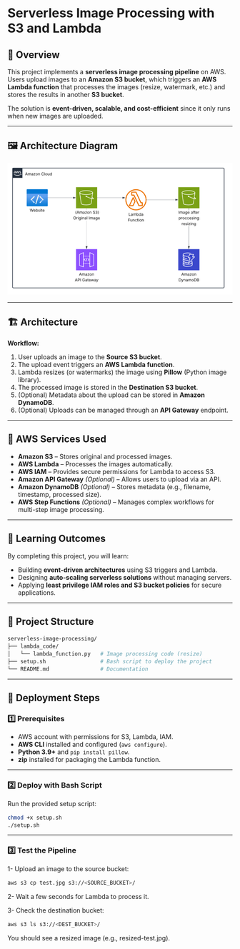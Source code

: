 # Serverless Image Processing with S3 and Lambda

## 📌 Overview
This project implements a **serverless image processing pipeline** on AWS.  
Users upload images to an **Amazon S3 bucket**, which triggers an **AWS Lambda function** that processes the images (resize, watermark, etc.) and stores the results in another **S3 bucket**.  

The solution is **event-driven, scalable, and cost-efficient** since it only runs when new images are uploaded.

---

## 🖼️ Architecture Diagram

![Architecture Diagram](Diagram.PNG)

---

## 🏗️ Architecture

**Workflow:**
1. User uploads an image to the **Source S3 bucket**.  
2. The upload event triggers an **AWS Lambda function**.  
3. Lambda resizes (or watermarks) the image using **Pillow** (Python image library).  
4. The processed image is stored in the **Destination S3 bucket**.  
5. (Optional) Metadata about the upload can be stored in **Amazon DynamoDB**.  
6. (Optional) Uploads can be managed through an **API Gateway** endpoint.  

---

## 🔧 AWS Services Used
- **Amazon S3** – Stores original and processed images.  
- **AWS Lambda** – Processes the images automatically.  
- **AWS IAM** – Provides secure permissions for Lambda to access S3.  
- **Amazon API Gateway** *(Optional)* – Allows users to upload via an API.  
- **Amazon DynamoDB** *(Optional)* – Stores metadata (e.g., filename, timestamp, processed size).  
- **AWS Step Functions** *(Optional)* – Manages complex workflows for multi-step image processing.  

---

## 🎯 Learning Outcomes
By completing this project, you will learn:
- Building **event-driven architectures** using S3 triggers and Lambda.  
- Designing **auto-scaling serverless solutions** without managing servers.  
- Applying **least privilege IAM roles and S3 bucket policies** for secure applications.  

---

## 📂 Project Structure
```bash
serverless-image-processing/
├── lambda_code/
│   └── lambda_function.py   # Image processing code (resize)
├── setup.sh                 # Bash script to deploy the project
└── README.md                # Documentation
```
---
## 🚀 Deployment Steps

### 1️⃣ Prerequisites
- AWS account with permissions for S3, Lambda, IAM.  
- **AWS CLI** installed and configured (`aws configure`).  
- **Python 3.9+** and `pip install pillow`.  
- **zip** installed for packaging the Lambda function.  

---

### 2️⃣ Deploy with Bash Script
Run the provided setup script:

```bash
chmod +x setup.sh
./setup.sh
```
---
### 3️⃣ Test the Pipeline

1- Upload an image to the source bucket:

```bash
aws s3 cp test.jpg s3://<SOURCE_BUCKET>/
```

2- Wait a few seconds for Lambda to process it.

3- Check the destination bucket:
```bash
aws s3 ls s3://<DEST_BUCKET>/
```
You should see a resized image (e.g., resized-test.jpg).





